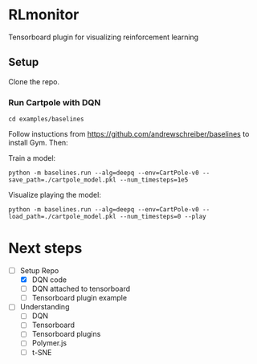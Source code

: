 # RLmonitor
Tensorboard plugin for visualizing reinforcement learning

## Setup
Clone the repo.

### Run Cartpole with DQN
    cd examples/baselines

Follow instuctions from https://github.com/andrewschreiber/baselines to
install Gym. Then:

Train a model:

    python -m baselines.run --alg=deepq --env=CartPole-v0 --save_path=./cartpole_model.pkl --num_timesteps=1e5

Visualize playing the model:

    python -m baselines.run --alg=deepq --env=CartPole-v0 --load_path=./cartpole_model.pkl --num_timesteps=0 --play

# Next steps
- [ ] Setup Repo
  - [x] DQN code
  - [ ] DQN attached to tensorboard
  - [ ] Tensorboard plugin example
- [ ] Understanding
  - [ ] DQN
  - [ ] Tensorboard
  - [ ] Tensorboard plugins
  - [ ] Polymer.js
  - [ ] t-SNE
